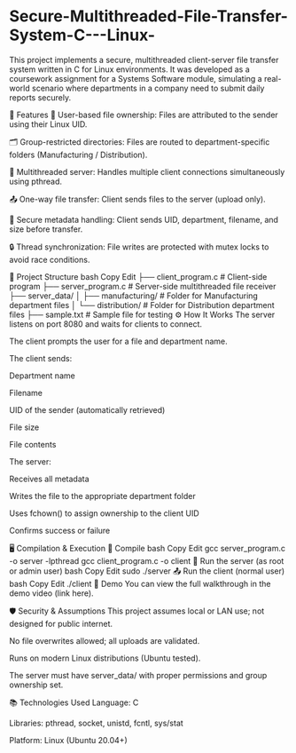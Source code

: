 # Secure-Multithreaded-File-Transfer-System-C---Linux-
This project implements a secure, multithreaded client-server file transfer system written in C for Linux environments. It was developed as a coursework assignment for a Systems Software module, simulating a real-world scenario where departments in a company need to submit daily reports securely.

🚀 Features
🔐 User-based file ownership: Files are attributed to the sender using their Linux UID.

🗂️ Group-restricted directories: Files are routed to department-specific folders (Manufacturing / Distribution).

🔁 Multithreaded server: Handles multiple client connections simultaneously using pthread.

📤 One-way file transfer: Client sends files to the server (upload only).

🧾 Secure metadata handling: Client sends UID, department, filename, and size before transfer.

🔒 Thread synchronization: File writes are protected with mutex locks to avoid race conditions.

📁 Project Structure
bash
Copy
Edit
├── client_program.c        # Client-side program
├── server_program.c        # Server-side multithreaded file receiver
├── server_data/
│   ├── manufacturing/      # Folder for Manufacturing department files
│   └── distribution/       # Folder for Distribution department files
├── sample.txt              # Sample file for testing
⚙️ How It Works
The server listens on port 8080 and waits for clients to connect.

The client prompts the user for a file and department name.

The client sends:

Department name

Filename

UID of the sender (automatically retrieved)

File size

File contents

The server:

Receives all metadata

Writes the file to the appropriate department folder

Uses fchown() to assign ownership to the client UID

Confirms success or failure

🖥️ Compilation & Execution
🔧 Compile
bash
Copy
Edit
gcc server_program.c -o server -lpthread
gcc client_program.c -o client
🧪 Run the server (as root or admin user)
bash
Copy
Edit
sudo ./server
📤 Run the client (normal user)
bash
Copy
Edit
./client
📸 Demo
You can view the full walkthrough in the demo video (link here).

🛡️ Security & Assumptions
This project assumes local or LAN use; not designed for public internet.

No file overwrites allowed; all uploads are validated.

Runs on modern Linux distributions (Ubuntu tested).

The server must have server_data/ with proper permissions and group ownership set.

📚 Technologies Used
Language: C

Libraries: pthread, socket, unistd, fcntl, sys/stat

Platform: Linux (Ubuntu 20.04+)

